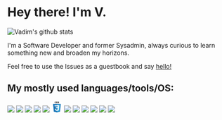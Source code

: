 # Hey there! I'm V.

![Vadim's github stats](https://github-readme-stats.vercel.app/api?username=v-glb&show_icons=true&title_color=00a2cc&icon_color=00a2cc&bg_color=3c424d&text_color=d3d3d3)


I'm a Software Developer and former Sysadmin, always curious to learn something new and broaden my horizons.

Feel free to use the Issues as a guestbook and say [hello!](https://github.com/v-glb/v-glb/issues)


## My mostly used languages/tools/OS:

<code><img width="4%" src="https://www.vectorlogo.zone/logos/java/java-icon.svg"></code>
<code><img width="4%" src="https://www.vectorlogo.zone/logos/javascript/javascript-icon.svg"></code>
<code><img width="4%" src="https://www.vectorlogo.zone/logos/gnu_bash/gnu_bash-icon.svg"></code>
<code><img width="4%" src="https://www.vectorlogo.zone/logos/python/python-icon.svg"></code>
<code><img width="4%" src="https://www.vectorlogo.zone/logos/w3_html5/w3_html5-icon.svg"></code>
<code><img width="5%" src="https://raw.githubusercontent.com/github/explore/80688e429a7d4ef2fca1e82350fe8e3517d3494d/topics/css/css.png"></code>
<code><img width="4%" src="https://www.vectorlogo.zone/logos/sass-lang/sass-lang-icon.svg"></code>
<code><img width="4%" src="https://www.vectorlogo.zone/logos/electronjs/electronjs-icon.svg"></code>
<code><img width="4%" src="https://www.vectorlogo.zone/logos/reactjs/reactjs-icon.svg"></code>
<code><img width="4%" src="https://www.vectorlogo.zone/logos/vim/vim-icon.svg"></code>
<code><img width="4%" src="https://www.vectorlogo.zone/logos/visualstudio_code/visualstudio_code-icon.svg"></code>
<code><img width="4%" src="https://www.vectorlogo.zone/logos/ubuntu/ubuntu-icon.svg"></code>
